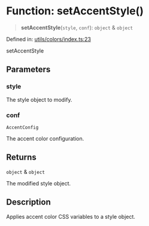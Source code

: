 # Function: setAccentStyle()

> **setAccentStyle**(`style`, `conf`): `object` & `object`

Defined in: [utils/colors/index.ts:23](https://github.com/onyx-og/prismal/blob/7e948b825c73ffc9bb10fe5a1890783eb7215c77/packages/react/src/utils/colors/index.ts#L23)

setAccentStyle

## Parameters

### style

The style object to modify.

### conf

`AccentConfig`

The accent color configuration.

## Returns

`object` & `object`

The modified style object.

## Description

Applies accent color CSS variables to a style object.
